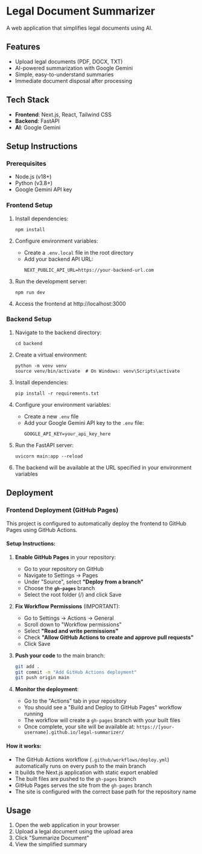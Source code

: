 # Legal Document Summarizer

A web application that simplifies legal documents using AI.

## Features

- Upload legal documents (PDF, DOCX, TXT)
- AI-powered summarization with Google Gemini
- Simple, easy-to-understand summaries
- Immediate document disposal after processing

## Tech Stack

- **Frontend**: Next.js, React, Tailwind CSS
- **Backend**: FastAPI
- **AI**: Google Gemini

## Setup Instructions

### Prerequisites

- Node.js (v18+)
- Python (v3.8+)
- Google Gemini API key

### Frontend Setup

1. Install dependencies:
   ```
   npm install
   ```

2. Configure environment variables:
   - Create a `.env.local` file in the root directory
   - Add your backend API URL:
     ```
     NEXT_PUBLIC_API_URL=https://your-backend-url.com
     ```

3. Run the development server:
   ```
   npm run dev
   ```

4. Access the frontend at http://localhost:3000

### Backend Setup

1. Navigate to the backend directory:
   ```
   cd backend
   ```

2. Create a virtual environment:
   ```
   python -m venv venv
   source venv/bin/activate  # On Windows: venv\Scripts\activate
   ```

3. Install dependencies:
   ```
   pip install -r requirements.txt
   ```

4. Configure your environment variables:
   - Create a new `.env` file
   - Add your Google Gemini API key to the `.env` file:
     ```
     GOOGLE_API_KEY=your_api_key_here
     ```

5. Run the FastAPI server:
   ```
   uvicorn main:app --reload
   ```

6. The backend will be available at the URL specified in your environment variables

## Deployment

### Frontend Deployment (GitHub Pages)

This project is configured to automatically deploy the frontend to GitHub Pages using GitHub Actions.

#### Setup Instructions:

1. **Enable GitHub Pages** in your repository:
   - Go to your repository on GitHub
   - Navigate to Settings → Pages
   - Under "Source", select **"Deploy from a branch"**
   - Choose the **`gh-pages`** branch
   - Select the root folder (/) and click Save

2. **Fix Workflow Permissions** (IMPORTANT):
   - Go to Settings → Actions → General
   - Scroll down to "Workflow permissions"
   - Select **"Read and write permissions"**
   - Check **"Allow GitHub Actions to create and approve pull requests"**
   - Click Save

3. **Push your code** to the main branch:
   ```bash
   git add .
   git commit -m "Add GitHub Actions deployment"
   git push origin main
   ```

4. **Monitor the deployment**:
   - Go to the "Actions" tab in your repository
   - You should see a "Build and Deploy to GitHub Pages" workflow running
   - The workflow will create a `gh-pages` branch with your built files
   - Once complete, your site will be available at: `https://[your-username].github.io/legal-summarizer/`

#### How it works:

- The GitHub Actions workflow (`.github/workflows/deploy.yml`) automatically runs on every push to the main branch
- It builds the Next.js application with static export enabled
- The built files are pushed to the `gh-pages` branch
- GitHub Pages serves the site from the `gh-pages` branch
- The site is configured with the correct base path for the repository name



## Usage

1. Open the web application in your browser
2. Upload a legal document using the upload area
3. Click "Summarize Document"
4. View the simplified summary
